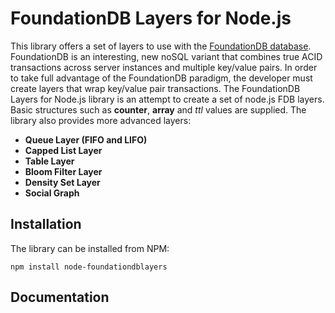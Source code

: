 FoundationDB Layers for Node.js
===============================

This library offers a set of layers to use with the [FoundationDB database](http://www.foundationdb.com/).  FoundationDB
is an interesting, new noSQL variant that combines true ACID transactions across server instances and multiple key/value pairs.
In order to take full advantage of the FoundationDB paradigm, the developer must create layers that wrap key/value pair transactions.
The FoundationDB Layers for Node.js library is an attempt to create a set of node.js FDB layers.  Basic structures such as
**counter**, **array** and *ttl* values are supplied.  The library also provides more advanced layers:

- **Queue Layer (FIFO and LIFO)**
- **Capped List Layer**
- **Table Layer**
- **Bloom Filter Layer**
- **Density Set Layer**
- **Social Graph**

## Installation

The library can be installed from NPM:

    npm install node-foundationdblayers

## Documentation


